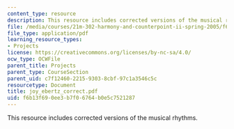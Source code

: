 ```yaml
---
content_type: resource
description: This resource includes corrected versions of the musical rhythms.
file: /media/courses/21m-302-harmony-and-counterpoint-ii-spring-2005/f6b13f690ee3b7f06764b0e5c7521287_joy_ebertz_correct.pdf
file_type: application/pdf
learning_resource_types:
- Projects
license: https://creativecommons.org/licenses/by-nc-sa/4.0/
ocw_type: OCWFile
parent_title: Projects
parent_type: CourseSection
parent_uid: c7f12460-2215-9303-8cbf-97c1a3546c5c
resourcetype: Document
title: joy_ebertz_correct.pdf
uid: f6b13f69-0ee3-b7f0-6764-b0e5c7521287
---
```

This resource includes corrected versions of the musical rhythms.